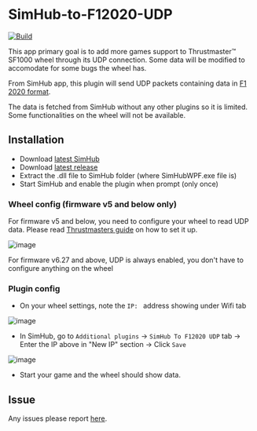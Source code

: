 # SimHub-to-F12020-UDP
[![Build](https://github.com/ducng99/SimHub-to-F12020-UDP/actions/workflows/build.yml/badge.svg)](https://github.com/ducng99/SimHub-to-F12020-UDP/actions/workflows/build.yml)

This app primary goal is to add more games support to Thrustmaster™ SF1000 wheel through its UDP connection. Some data will be modified to accomodate for some bugs the wheel has.

From SimHub app, this plugin will send UDP packets containing data in [F1 2020 format](https://web.archive.org/web/20221127112921/https://forums.codemasters.com/topic/50942-f1-2020-udp-specification/).

The data is fetched from SimHub without any other plugins so it is limited. Some functionalities on the wheel will not be available.

## Installation
- Download [latest SimHub](https://www.simhubdash.com/download-2/)
- Download [latest release](https://github.com/ducng99/SimHub-to-F12020-UDP/releases/latest)
- Extract the .dll file to SimHub folder (where SimHubWPF.exe file is)
- Start SimHub and enable the plugin when prompt (only once)

### Wheel config (firmware v5 and below only)

For firmware v5 and below, you need to configure your wheel to read UDP data. Please read [Thrustmasters guide](https://ts.thrustmaster.com/download/accessories/manuals/SF1000/FWheel_Add-On_Ferrari_SF1000Edition_User_Manual.pdf) on how to set it up.

![image](https://user-images.githubusercontent.com/49080794/226588068-e1735f09-33d2-47d3-87b5-c2e48364121b.png)

For firmware v6.27 and above, UDP is always enabled, you don't have to configure anything on the wheel

### Plugin config
- On your wheel settings, note the `IP: ` address showing under Wifi tab

![image](https://user-images.githubusercontent.com/49080794/226587920-0c0df4ba-760d-48c6-ac06-f9c4c73d8e24.png)

- In SimHub, go to `Additional plugins` -> `SimHub To F12020 UDP` tab -> Enter the IP above in "New IP" section -> Click `Save`

![image](https://github.com/ducng99/SimHub-to-F12020-UDP/assets/49080794/0a04a656-f3a4-463b-bf40-cfa286d4c199)

- Start your game and the wheel should show data.

## Issue
Any issues please report [here](https://github.com/ducng99/SimHub-to-F12020-UDP/issues/new/choose).

<!--
## Disclaimer
This application/project is not affiliated, associated, authorized, endorsed by, or in any way officially connected with Guillemot Corporation S.A, or any of its subsidiaries or its affiliate. Thrustmaster is a registered trademarks of Guillemot Corporation S.A.
-->

